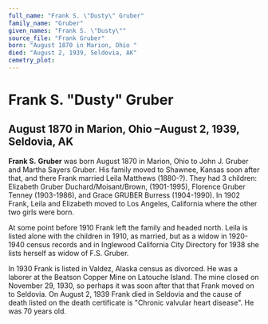 ```yaml
---
full_name: "Frank S. \"Dusty\" Gruber"
family_name: "Gruber"
given_names: "Frank S. \"Dusty\""
source_file: "Frank Gruber"
born: "August 1870 in Marion, Ohio "
died: "August 2, 1939, Seldovia, AK"
cemetry_plot: 
---
```

# Frank S. "Dusty" Gruber

## August 1870 in Marion, Ohio –August 2, 1939, Seldovia, AK

**Frank S.** **Gruber** was born August 1870 in Marion, Ohio to John J.
Gruber and Martha Sayers Gruber. His family moved to Shawnee, Kansas
soon after that, and there Frank married Leila Matthews (1880-?). They
had 3 children: Elizabeth Gruber Duchard/Moisant/Brown, (1901-1995),
Florence Gruber Tenney (1903-1986), and Grace GRUBER Burress
(1904-1990). In 1902 Frank, Leila and Elizabeth moved to Los Angeles,
California where the other two girls were born.

At some point before 1910 Frank left the family and headed north. Leila
is listed alone with the children in 1910, as married, but as a widow in
1920-1940 census records and in Inglewood California City Directory for
1938 she lists herself as widow of F.S. Gruber.

In 1930 Frank is listed in Valdez, Alaska census as divorced. He was a
laborer at the Beatson Copper Mine on Latouche Island. The mine closed
on November 29, 1930, so perhaps it was soon after that that Frank moved
on to Seldovia. On August 2, 1939 Frank died in Seldovia and the cause
of death listed on the death certificate is "Chronic valvular heart
disease". He was 70 years old.
